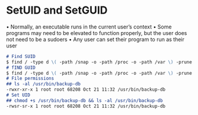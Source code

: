 
# SetUID and SetGUID
• Normally, an executable runs in the current user’s context
• Some programs may need to be elevated to function properly, but the user does not need to be a sudoers
• Any user can set their program to run as their user
```markdown
# Find SUID
$ find / -type d \( -path /snap -o -path /proc -o -path /var \) -prune -o -perm -4000 -exec ls -ldb {} \; 2>/dev/null
# fIND GUID
$ find / -type d \( -path /snap -o -path /proc -o -path /var \) -prune -o -perm -2000 -exec ls -ldb {} \; 2>/dev/null
# File permissions
## ls -al /usr/bin/backup-db
-rwxr-xr-x 1 root root 68208 Oct 21 11:32 /usr/bin/backup-db
# Set UID
## chmod +s /usr/bin/backup-db && ls -al /usr/bin/backup-db
-rwsr-sr-x 1 root root 68208 Oct 21 11:32 /usr/bin/backup-db
```
